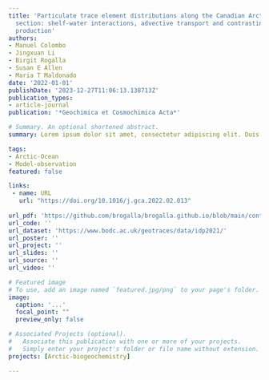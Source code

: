 ```yaml
---
title: 'Particulate trace element distributions along the Canadian Arctic GEOTRACES
  section: shelf-water interactions, advective transport and contrasting biological
  production'
authors:
- Manuel Colombo
- Jingxuan Li
- Birgit Rogalla
- Susan E Allen
- Maria T Maldonado
date: '2022-01-01'
publishDate: '2023-12-27T11:06:13.138713Z'
publication_types:
- article-journal
publication: '*Geochimica et Cosmochimica Acta*'

# Summary. An optional shortened abstract.
summary: Lorem ipsum dolor sit amet, consectetur adipiscing elit. Duis posuere tellus ac convallis placerat. Proin tincidunt magna sed ex sollicitudin condimentum.

tags:
- Arctic-Ocean
- Model-observation
featured: false

links:
 - name: URL
   url: "https://doi.org/10.1016/j.gca.2022.02.013"
   
url_pdf: 'https://github.com/brogalla/brogalla.github.io/blob/main/content/publication/colombo-2022-particulate/2022-GCA-particulate-trace-elements.pdf'
url_code: ''
url_dataset: 'https://www.bodc.ac.uk/geotraces/data/idp2021/'
url_poster: ''
url_project: ''
url_slides: ''
url_source: ''
url_video: ''

# Featured image
# To use, add an image named `featured.jpg/png` to your page's folder. 
image:
  caption: '...'
  focal_point: ""
  preview_only: false

# Associated Projects (optional).
#   Associate this publication with one or more of your projects.
#   Simply enter your project's folder or file name without extension.
projects: [Arctic-biogeochemistry]

---
```

